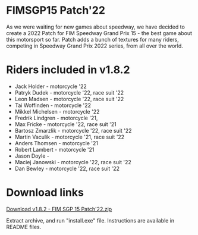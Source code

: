 # FIMSGP15 Patch'22
As we were waiting for new games about speedway, we have decided to create a 2022 Patch for FIM Speedway Grand Prix 15 - the best game about this motorsport so far.
Patch adds a bunch of textures for many riders, competing in Speedway Grand Prix 2022 series, from all over the world.

# Riders included in v1.8.2

- Jack Holder       - motorcycle '22
- Patryk Dudek      - motorcycle '22, race suit '22
- Leon Madsen       - motorcycle '22, race suit '22
- Tai Woffinden     - motorcycle '22
- Mikkel Michelsen  - motorcycle '22
- Fredrik Lindgren  - motorcycle '21,
- Max Fricke        - motorcycle '22, race suit '21
- Bartosz Zmarzlik  - motorcycle '22, race suit '22
- Martin Vaculik    - motorcycle '21, race suit '22
- Anders Thomsen    - motorcycle '21
- Robert Lambert    - motorcycle '21
- Jason Doyle - 
- Maciej Janowski - motorcycle '22, race suit '22
- Dan Bewley - motorcycle '22, race suit '22

# Download links

[Download v1.8.2 - FIM SGP 15 Patch'22.zip](https://downgit.github.io/#/home?url=https://github.com/Kemt66/FIMSGP15-patch22/releases/download/1.8/FIM.SGP.15.Patch.22.zip)

Extract archive, and run "install.exe" file. 
Instructions are available in README files.

